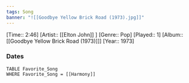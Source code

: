 ```yaml
---
tags: Song  
banner: "![[Goodbye Yellow Brick Road (1973).jpg]]"
---
```

[Time:: 2:46]
[Artist:: [[Elton John]] ]
[Genre:: Pop]
[Played:: 1]
[Album:: [[Goodbye Yellow Brick Road (1973)]]]
[Year:: 1973]
### Dates
````dataview
TABLE Favorite_Song
WHERE Favorite_Song = [[Harmony]]
````